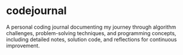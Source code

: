 # codejournal
A personal coding journal documenting my journey through algorithm challenges, problem-solving techniques, and programming concepts, including detailed notes, solution code, and reflections for continuous improvement.
